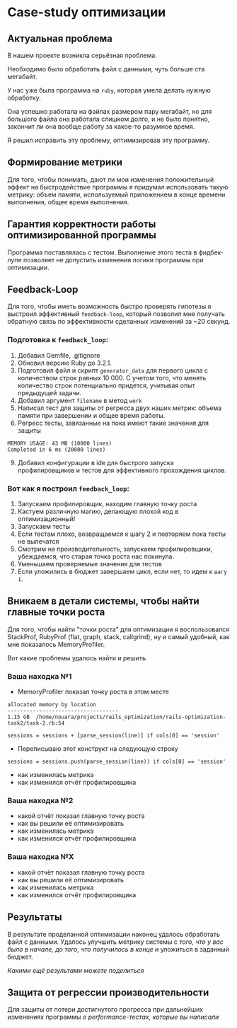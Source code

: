 # Case-study оптимизации

## Актуальная проблема
В нашем проекте возникла серьёзная проблема.

Необходимо было обработать файл с данными, чуть больше ста мегабайт.

У нас уже была программа на `ruby`, которая умела делать нужную обработку.

Она успешно работала на файлах размером пару мегабайт, но для большого файла она работала слишком долго, и не было понятно, закончит ли она вообще работу за какое-то разумное время.

Я решил исправить эту проблему, оптимизировав эту программу.

## Формирование метрики
Для того, чтобы понимать, дают ли мои изменения положительный эффект на быстродействие программы я придумал использовать такую метрику: объем памяти, используемый приложением в конце времени выполнения, общее время выполнения.

## Гарантия корректности работы оптимизированной программы
Программа поставлялась с тестом. Выполнение этого теста в фидбек-лупе позволяет не допустить изменения логики программы при оптимизации.

## Feedback-Loop
Для того, чтобы иметь возможность быстро проверять гипотезы я выстроил эффективный `feedback-loop`, который позволил мне получать обратную связь по эффективности сделанных изменений за ~20 секунд.

### Подготовка к `feedback_loop`: 
1. Добавил Gemfile, .gitignore
2. Обновил версию Ruby до 3.2.1.
3. Подготовил файл и скрипт `generator_data` для первого цикла с количеством строк равных 10 000. С учетом того, что менять количество строк потенциально придется, учитывая опыт предыдущей задачи.
4. Добавил аргумент `filename` в метод `work`
5. Написал тест для защиты от регресса двух наших метрик: объема памяти при завершении и общее время работы.
6. Регресс тесты, завязанные на пока имеют такие значения для защиты

```
MEMORY USAGE: 43 MB (10000 lines)
Completed in 6 ms (20000 lines)
```   
9. Добавил конфигурации в ide для быстрого запуска профилировщиков и тестов для эффективного прохождения циклов.

### Вот как я построил `feedback_loop`:
1. Запускаем профилировщик, находим главную точку роста
2. Кастуем различную магию, делающую плохой код в оптимизационный!
3. Запускаем тесты
4. Если тестам плохо, возвращаемся к шагу 2 и повторяем пока тесты не вылечатся
5. Смотрим на производительность, запускаем профилировщики, убеждаемся, что старая точка роста нас покинула.
6. Уменьшаем проверяемые значения для тестов
7. Если уложились в бюджет завершаем цикл, если нет, то идем к `шагу 1`.

## Вникаем в детали системы, чтобы найти главные точки роста
Для того, чтобы найти "точки роста" для оптимизации я воспользовался StackProf, RubyProf (flat, graph, stack, callgrind), ну и самый удобный, как мне показалось MemoryProfiler.
    
Вот какие проблемы удалось найти и решить

### Ваша находка №1
- MemoryProfiler показал точку роста в этом месте 
```
allocated memory by location
-----------------------------------
1.15 GB  /home/nouara/projects/rails_optimization/rails-optimization-task2/task-2.rb:54
    
sessions = sessions + [parse_session(line)] if cols[0] == 'session'
```
- Переписываю этот конструкт на следующую строку
```
sessions = sessions.push(parse_session(line)) if cols[0] == 'session'
```


- как изменилась метрика
- как изменился отчёт профилировщика

### Ваша находка №2
- какой отчёт показал главную точку роста
- как вы решили её оптимизировать
- как изменилась метрика
- как изменился отчёт профилировщика

### Ваша находка №X
- какой отчёт показал главную точку роста
- как вы решили её оптимизировать
- как изменилась метрика
- как изменился отчёт профилировщика

## Результаты
В результате проделанной оптимизации наконец удалось обработать файл с данными.
Удалось улучшить метрику системы с *того, что у вас было в начале, до того, что получилось в конце* и уложиться в заданный бюджет.

*Какими ещё результами можете поделиться*

## Защита от регрессии производительности
Для защиты от потери достигнутого прогресса при дальнейших изменениях программы *о performance-тестах, которые вы написали*
